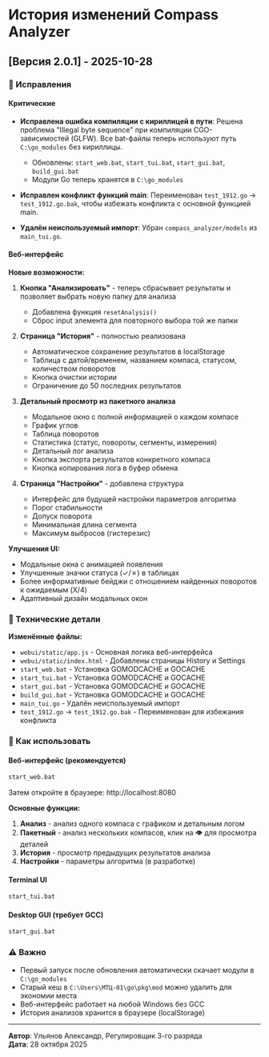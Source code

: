 # История изменений Compass Analyzer

## [Версия 2.0.1] - 2025-10-28

### 🔧 Исправления

#### Критические
- **Исправлена ошибка компиляции с кириллицей в пути**: Решена проблема "Illegal byte sequence" при компиляции CGO-зависимостей (GLFW). Все bat-файлы теперь используют путь `C:\go_modules` без кириллицы.
  - Обновлены: `start_web.bat`, `start_tui.bat`, `start_gui.bat`, `build_gui.bat`
  - Модули Go теперь хранятся в `C:\go_modules`

- **Исправлен конфликт функций main**: Переименован `test_1912.go` → `test_1912.go.bak`, чтобы избежать конфликта с основной функцией main.

- **Удалён неиспользуемый импорт**: Убран `compass_analyzer/models` из `main_tui.go`.

#### Веб-интерфейс

**Новые возможности:**

1. **Кнопка "Анализировать"** - теперь сбрасывает результаты и позволяет выбрать новую папку для анализа
   - Добавлена функция `resetAnalysis()` 
   - Сброс input элемента для повторного выбора той же папки

2. **Страница "История"** - полностью реализована
   - Автоматическое сохранение результатов в localStorage
   - Таблица с датой/временем, названием компаса, статусом, количеством поворотов
   - Кнопка очистки истории
   - Ограничение до 50 последних результатов

3. **Детальный просмотр из пакетного анализа**
   - Модальное окно с полной информацией о каждом компасе
   - График углов
   - Таблица поворотов  
   - Статистика (статус, повороты, сегменты, измерения)
   - Детальный лог анализа
   - Кнопка экспорта результатов конкретного компаса
   - Кнопка копирования лога в буфер обмена

4. **Страница "Настройки"** - добавлена структура
   - Интерфейс для будущей настройки параметров алгоритма
   - Порог стабильности
   - Допуск поворота
   - Минимальная длина сегмента
   - Максимум выбросов (гистерезис)

**Улучшения UI:**

- Модальные окна с анимацией появления
- Улучшенные значки статуса (✓/✗) в таблицах
- Более информативные бейджи с отношением найденных поворотов к ожидаемым (X/4)
- Адаптивный дизайн модальных окон

### 📝 Технические детали

**Изменённые файлы:**
- `webui/static/app.js` - Основная логика веб-интерфейса
- `webui/static/index.html` - Добавлены страницы History и Settings
- `start_web.bat` - Установка GOMODCACHE и GOCACHE
- `start_tui.bat` - Установка GOMODCACHE и GOCACHE
- `start_gui.bat` - Установка GOMODCACHE и GOCACHE
- `build_gui.bat` - Установка GOMODCACHE и GOCACHE
- `main_tui.go` - Удалён неиспользуемый импорт
- `test_1912.go` → `test_1912.go.bak` - Переименован для избежания конфликта

### 🚀 Как использовать

#### Веб-интерфейс (рекомендуется)
```bash
start_web.bat
```
Затем откройте в браузере: http://localhost:8080

**Основные функции:**
1. **Анализ** - анализ одного компаса с графиком и детальным логом
2. **Пакетный** - анализ нескольких компасов, клик на 👁️ для просмотра деталей
3. **История** - просмотр предыдущих результатов анализа
4. **Настройки** - параметры алгоритма (в разработке)

#### Terminal UI
```bash
start_tui.bat
```

#### Desktop GUI (требует GCC)
```bash
start_gui.bat
```

### ⚠️ Важно

- Первый запуск после обновления автоматически скачает модули в `C:\go_modules`
- Старый кеш в `C:\Users\МТЦ-01\go\pkg\mod` можно удалить для экономии места
- Веб-интерфейс работает на любой Windows без GCC
- История анализов хранится в браузере (localStorage)

---

**Автор**: Ульянов Александр, Регулировщик 3-го разряда  
**Дата**: 28 октября 2025


